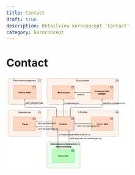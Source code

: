 ```yaml
---
title: Contact
draft: true
description: Detailview kernconcept 'Contact' 
category: kernconcept
---
```


# Contact

<img src="./img/detailview_contact.svg" alt="Een detailview in Archimate voor het kernconcept 'Contact'" title="Een detailview voor het kernconcept 'Contact'" style="width: 64%;">